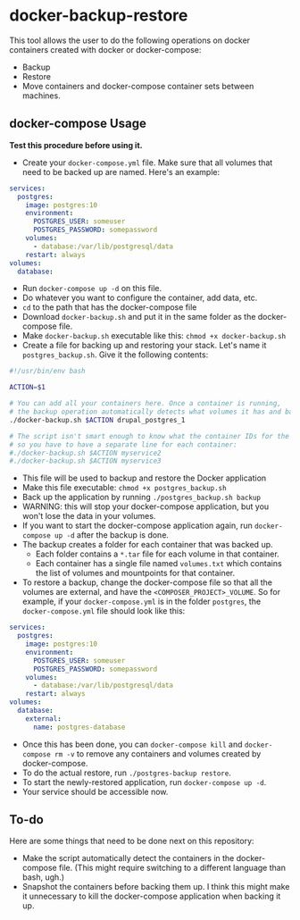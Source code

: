 # docker-backup-restore

This tool allows the user to do the following operations on docker containers created with docker or docker-compose:

- Backup
- Restore
- Move containers and docker-compose container sets between machines.

## docker-compose Usage

**Test this procedure before using it.**

- Create your `docker-compose.yml` file. Make sure that all volumes that need to be backed up are named. Here's an example:

```YAML
services:
  postgres:
    image: postgres:10
    environment:
      POSTGRES_USER: someuser
      POSTGRES_PASSWORD: somepassword
    volumes:
      - database:/var/lib/postgresql/data
    restart: always
volumes:
  database:
```

- Run `docker-compose up -d` on this file.
- Do whatever you want to configure the container, add data, etc.
- `cd` to the path that has the docker-compose file
- Download `docker-backup.sh` and put it in the same folder as the docker-compose file.
- Make `docker-backup.sh` executable like this: `chmod +x docker-backup.sh`
- Create a file for backing up and restoring your stack. Let's name it `postgres_backup.sh`. Give it the following contents:

```bash
#!/usr/bin/env bash

ACTION=$1

# You can add all your containers here. Once a container is running,
# the backup operation automatically detects what volumes it has and backs them up.
./docker-backup.sh $ACTION drupal_postgres_1

# The script isn't smart enough to know what the container IDs for the docker-compose file are,
# so you have to have a separate line for each container:
#./docker-backup.sh $ACTION myservice2
#./docker-backup.sh $ACTION myservice3
```

- This file will be used to backup and restore the Docker application
- Make this file executable: `chmod +x postgres_backup.sh`
- Back up the application by running `./postgres_backup.sh backup`
- WARNING: this will stop your docker-compose application, but you won't lose the data in your volumes.
- If you want to start the docker-compose application again, run `docker-compose up -d` after the backup is done.
- The backup creates a folder for each container that was backed up.
  - Each folder contains a `*.tar` file for each volume in that container.
  - Each container has a single file named `volumes.txt` which contains the list of volumes and mountpoints for that container.
- To restore a backup, change the docker-compose file so that all the volumes are external, and have the `<COMPOSER_PROJECT>_VOLUME`. So for example, if your `docker-compose.yml` is in the folder `postgres`, the `docker-compose.yml` file should look like this:

```YAML
services:
  postgres:
    image: postgres:10
    environment:
      POSTGRES_USER: someuser
      POSTGRES_PASSWORD: somepassword
    volumes:
      - database:/var/lib/postgresql/data
    restart: always
volumes:
  database:
    external:
      name: postgres-database
```
          
- Once this has been done, you can `docker-compose kill` and `docker-compose rm -v` to remove any containers and volumes created by docker-compose.
- To do the actual restore, run `./postgres-backup restore`.
- To start the newly-restored application, run `docker-compose up -d`.
- Your service should be accessible now.

## To-do

Here are some things that need to be done next on this repository:

- Make the script automatically detect the containers in the docker-compose file. (This might require switching to a different language than bash, ugh.)
- Snapshot the containers before backing them up. I think this might make it unnecessary to kill the docker-compose application when backing it up.
